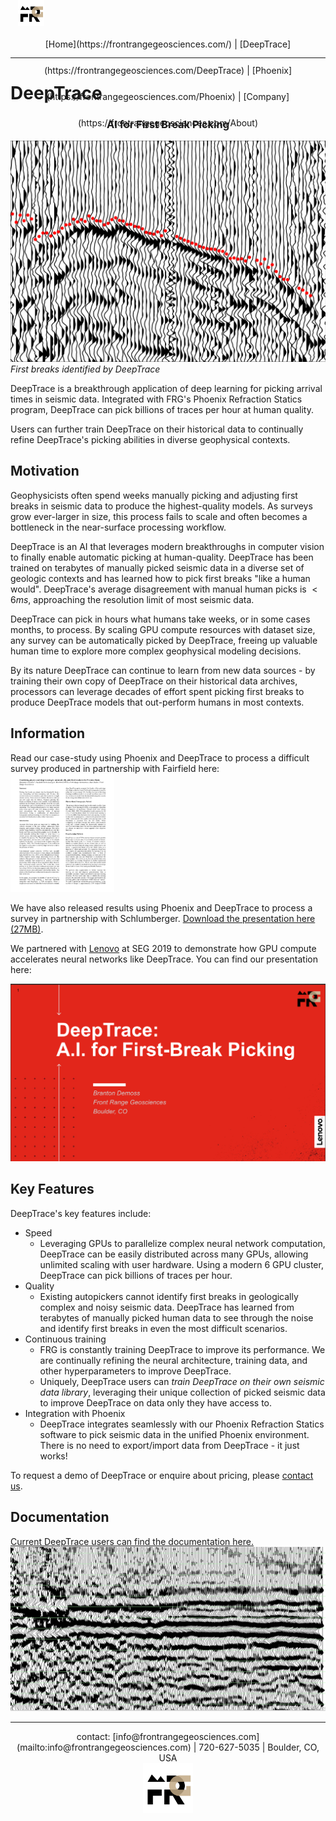 <div style="vertical-align: bottom;padding: 0px; margin: 0px;text-align: center; height: 3em;line-height: 3em; width: 100%;display: inline-block">
<img src="../FRGLogo.png" style="position: absolute; left: 25%; top: 0px; max-height: 3em;"/>
[Home](https://frontrangegeosciences.com/) | [DeepTrace](https://frontrangegeosciences.com/DeepTrace) | [Phoenix](https://frontrangegeosciences.com/Phoenix) | [Company](https://frontrangegeosciences.com/About)</div>

<hr style="margin-top: 0px;"/>

# DeepTrace
<h3 style="text-align-last: center;">AI for First Break Picking</h3>


![](../resources/noisyseismic.png)
*First breaks identified by DeepTrace*

DeepTrace is a breakthrough application of deep learning for picking arrival times in seismic data. Integrated with FRG's Phoenix Refraction Statics program, DeepTrace can pick billions of traces per hour at human quality. 

Users can further train DeepTrace on their historical data to continually refine DeepTrace's picking abilities in diverse geophysical contexts. 

## Motivation
Geophysicists often spend weeks manually picking and adjusting first breaks in seismic data to produce the highest-quality models. As surveys grow ever-larger in size, this process fails to scale and often becomes a bottleneck in the near-surface processing workflow.

DeepTrace is an AI that leverages modern breakthroughs in computer vision to finally enable automatic picking at human-quality. DeepTrace has been trained on terabytes of manually picked seismic data in a diverse set of geologic contexts and has learned how to pick first breaks "like a human would". DeepTrace's average disagreement with manual human picks is $< 6ms$, approaching the resolution limit of most seismic data.

DeepTrace can pick in hours what humans take weeks, or in some cases months, to process. By scaling GPU compute resources with dataset size, any survey can be automatically picked by DeepTrace, freeing up valuable human time to explore more complex geophysical modeling decisions.

By its nature DeepTrace can continue to learn from new data sources - by training their own copy of DeepTrace on their historical data archives, processors can leverage decades of effort spent picking first breaks to produce DeepTrace models that out-perform humans in most contexts.

## Information
Read our case-study using Phoenix and DeepTrace to process a difficult survey produced in partnership with Fairfield here:
<a href="FRGFairfield.pdf">
<img src="paperscreenshot.png" style="max-width: 33%"/></a>

We have also released results using Phoenix and DeepTrace to process a survey in partnership with Schlumberger. [Download the presentation here (27MB)](https://frontrangegeosciences.com/Phoenix/FRG_Phoenix_DeepTrace.pptx).

We partnered with [Lenovo](https://www.lenovo.com) at SEG 2019 to demonstrate how GPU compute accelerates neural networks like DeepTrace. You can find our presentation here:

<a href="https://frontrangegeosciences.com/DeepTrace/DeepTracePresentation.pdf"><img src="lenovo.png"/></a>

## Key Features
DeepTrace's key features include:

- Speed
  - Leveraging GPUs to parallelize complex neural network computation, DeepTrace can be easily distributed across many GPUs, allowing unlimited scaling with user hardware. Using a modern 6 GPU cluster, DeepTrace can pick billions of traces per hour.
- Quality
  - Existing autopickers cannot identify first breaks in geologically complex and noisy seismic data. DeepTrace has learned from terabytes of manually picked human data to see through the noise and identify first breaks in even the most difficult scenarios.
- Continuous training
  - FRG is constantly training DeepTrace to improve its performance. We are continually refining the neural architecture, training data, and other hyperparameters to improve DeepTrace.
  - Uniquely, DeepTrace users can *train DeepTrace on their own seismic data library*, leveraging their unique collection of picked seismic data to improve DeepTrace on data only they have access to.
- Integration with Phoenix
  - DeepTrace integrates seamlessly with our Phoenix Refraction Statics software to pick seismic data in the unified Phoenix environment. There is no need to export/import data from DeepTrace - it just works!

To request a demo of DeepTrace or enquire about pricing, please [contact us](mailto:info@frontrangegeosciences.com).

## Documentation
[Current DeepTrace users can find the documentation here.](https://frontrangegeosciences.com/DeepTrace/Docs/)
![](../geop/resources/stack1.png)

---
<center> contact: [info@frontrangegeosciences.com](mailto:info@frontrangegeosciences.com) | 720-627-5035 | Boulder, CO, USA
<br/>
<img src="../FRGLogo.png" style="height: 80px;"/></center>

